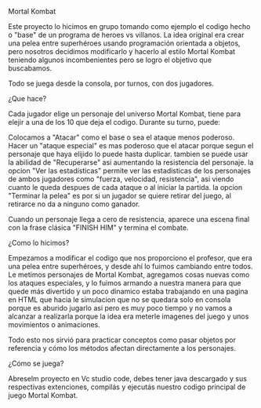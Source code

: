 Mortal Kombat 

Este proyecto lo hicimos en grupo tomando como ejemplo el codigo hecho o "base" de un programa de heroes vs villanos. La idea original era crear una pelea entre superhéroes usando programación orientada a objetos, pero nosotros decidimos modificarlo y hacerlo al estilo Mortal Kombat teniendo algunos incombenientes pero se logro el objetivo que buscabamos.

Todo se juega desde la consola, por turnos, con dos jugadores.

¿Que hace?

Cada jugador elige un personaje del universo Mortal Kombat, tiene para elejir a una de los 10 que deja el codigo. Durante su turno, puede:

Colocamos a "Atacar" como el base o sea el ataque menos poderoso.
Hacer un "ataque especial" es mas poderoso que el atacar porque segun el personaje que haya elijido lo puede hasta duplicar.
tambien se puede usar la abilidad de "Recuperarse" asi aumentando la resistencia del personaje.
la opcion  "Ver las estadísticas" permite ver las estadisticas de los personajes de ambos jugadores como "fuerza, velocidad, resistencia", asi viendo cuanto le queda despues de cada ataque o al iniciar la partida.
la opcion "Terminar la pelea" es por si un jugador se quiere retirar del juego, al retirarce no da a ninguno como ganador.

Cuando un personaje llega a cero de resistencia, aparece una escena final con la frase clásica "FINISH HIM" y termina el combate.

¿Como lo hicimos?

Empezamos a modificar el codigo que nos proporciono el profesor, que era una pelea entre superhéroes, y desde ahí lo fuimos cambiando entre todos. Le metimos personajes de Mortal Kombat, agregamos cosas nuevas como los ataques especiales, y lo fuimos armando a nuestra manera para que quede más divertido y un poco dinamico estaba trabajando en una pagina en HTML que hacia le simulacion que no se quedara solo en consola porque es aburido jugarlo asi pero es muy poco tiempo y no vamos a alcanzar a realizarla porque la idea era meterle imagenes del juego y unos movimientos o animaciones. 

Todo esto nos sirvió para practicar conceptos como pasar objetos por referencia y cómo los métodos afectan directamente a los personajes.

¿Cómo se juega?

Abreselm proyecto en Vc studio code, debes tener java descargado y sus respectivas extenciones, compilás y ejecutás nuestro codigo principal de juego Mortal Kombat.

